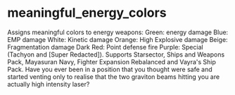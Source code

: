 # meaningful_energy_colors
Assigns meaningful colors to energy weapons: Green: energy damage   Blue: EMP damage   White: Kinetic damage   Orange: High Explosive damage   Beige: Fragmentation damage   Dark Red: Point defense fire   Purple: Special (Tachyon and [Super Redacted]). Supports Starsector, Ships and Weapons Pack, Mayasuran Navy, Fighter Expansion Rebalanced and Vayra's Ship Pack.
Have you ever been in a position that you thought were safe and started venting only to realise that the two graviton beams hitting you are actually high intensity laser? 
